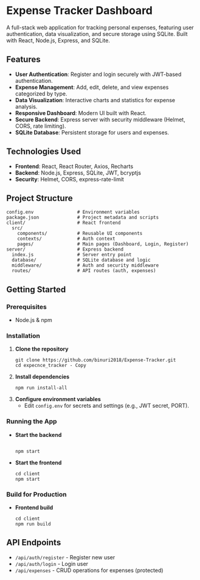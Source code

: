 # Expense Tracker Dashboard

A full-stack web application for tracking personal expenses, featuring user authentication, data visualization, and secure storage using SQLite. Built with React, Node.js, Express, and SQLite.

## Features
- **User Authentication**: Register and login securely with JWT-based authentication.
- **Expense Management**: Add, edit, delete, and view expenses categorized by type.
- **Data Visualization**: Interactive charts and statistics for expense analysis.
- **Responsive Dashboard**: Modern UI built with React.
- **Secure Backend**: Express server with security middleware (Helmet, CORS, rate limiting).
- **SQLite Database**: Persistent storage for users and expenses.

## Technologies Used
- **Frontend**: React, React Router, Axios, Recharts
- **Backend**: Node.js, Express, SQLite, JWT, bcryptjs
- **Security**: Helmet, CORS, express-rate-limit

## Project Structure
```
config.env                # Environment variables
package.json              # Project metadata and scripts
client/                   # React frontend
  src/
    components/           # Reusable UI components
    contexts/             # Auth context
    pages/                # Main pages (Dashboard, Login, Register)
server/                   # Express backend
  index.js                # Server entry point
  database/               # SQLite database and logic
  middleware/             # Auth and security middleware
  routes/                 # API routes (auth, expenses)
```

## Getting Started
### Prerequisites
- Node.js & npm

### Installation
1. **Clone the repository**
   ```
   git clone https://github.com/binuri2018/Expense-Tracker.git
   cd expecnce_tracker - Copy
   ```
2. **Install dependencies**
   ```
   npm run install-all
   ```
3. **Configure environment variables**
   - Edit `config.env` for secrets and settings (e.g., JWT secret, PORT).

### Running the App
- **Start the backend**
  ```
  
  npm start
  ```
- **Start the frontend**
  ```
  cd client
  npm start
  ```

### Build for Production
- **Frontend build**
  ```
  cd client
  npm run build
  ```

## API Endpoints
- `/api/auth/register` - Register new user
- `/api/auth/login` - Login user
- `/api/expenses` - CRUD operations for expenses (protected)


